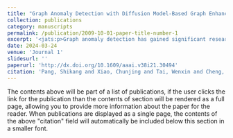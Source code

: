 ```yaml
---
title: "Graph Anomaly Detection with Diffusion Model-Based Graph Enhancement (Student Abstract)"
collection: publications
category: manuscripts
permalink: /publication/2009-10-01-paper-title-number-1
excerpt: '<jats:p>Graph anomaly detection has gained significant research interest across various domains. Due to the lack of labeled data, contrastive learning has been applied in detecting anomalies and various scales of contrastive strategies have been initiated. However, these methods might force two instances (e.g., node-level and subgraph-level representations) with different category labels to be consistent during model training, which can adversely impact the model robustness. To tackle this problem, we present a novel contrastive learning framework with the Diffusion model-based graph Enhancement module for Graph Anomaly Detection, DEGAD. In this framework, we design a diffusion model-based graph enhancement module to manipulate neighbors to generate enhanced graphs, which can efficiently alleviate the inconsistent problem. Further, based on the enhanced graphs, we present a multi-scale contrastive module to discriminate anomalies. Experimental results demonstrate the superiority of our model.</jats:p>'
date: 2024-03-24
venue: 'Journal 1'
slidesurl: ''
paperurl: 'http://dx.doi.org/10.1609/aaai.v38i21.30494'
citation: 'Pang, Shikang and Xiao, Chunjing and Tai, Wenxin and Cheng, Zhangtao and Zhou, Fan. (2024). &quot;Graph Anomaly Detection with Diffusion Model-Based Graph Enhancement (Student Abstract).&quot; <i>Proceedings of the AAAI Conference on Artificial Intelligence</i>. 38(21).'
---
```


The contents above will be part of a list of publications, if the user clicks the link for the publication than the contents of section will be rendered as a full page, allowing you to provide more information about the paper for the reader. When publications are displayed as a single page, the contents of the above "citation" field will automatically be included below this section in a smaller font.
